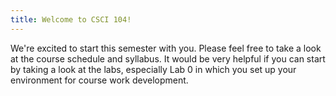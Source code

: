 ```yaml
---
title: Welcome to CSCI 104!
---
```


We're excited to start this semester with you. Please feel free to take a look at the course schedule and syllabus.
It would be very helpful if you can start by taking a look at the labs, especially Lab 0 in which you set up your
environment for course work development.

